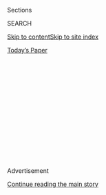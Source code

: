 <div id="app">

<div>

<div>

<div>

<div class="NYTAppHideMasthead css-1q2w90k e1suatyy0">

<div class="section css-ui9rw0 e1suatyy2">

<div class="css-eph4ug er09x8g0">

<div class="css-6n7j50">

</div>

<span class="css-1dv1kvn">Sections</span>

<div class="css-10488qs">

<span class="css-1dv1kvn">SEARCH</span>

</div>

[Skip to content](#site-content)[Skip to site
index](#site-index)

</div>

<div class="css-10698na e1huz5gh0">

</div>

</div>

<div id="masthead-bar-one" class="section hasLinks css-15hmgas e1csuq9d3">

<div class="css-uqyvli e1csuq9d0">

</div>

<div class="css-1uqjmks e1csuq9d1">

</div>

<div class="css-9e9ivx">

[](https://myaccount.nytimes3xbfgragh.onion/auth/login?response_type=cookie&client_id=vi)

</div>

<div class="css-1bvtpon e1csuq9d2">

[Today’s
Paper](https://www.nytimes3xbfgragh.onion/section/todayspaper)

</div>

</div>

</div>

</div>

<div data-aria-hidden="false">

<div id="site-content" data-role="main">

<div>

<div class="css-1aor85t" style="opacity:0.000000001;z-index:-1;visibility:hidden">

<div class="css-1hqnpie">

<div class="css-epjblv">

<span class="css-17xtcya">[Opinion](/section/opinion)</span><span class="css-x15j1o">|</span><span class="css-fwqvlz">Trump
Trembles: Mitt’s on the
Move</span>

</div>

<div class="css-k008qs">

<div class="css-1iwv8en">

<span class="css-18z7m18"></span>

<div>

</div>

</div>

<span class="css-1n6z4y">https://nyti.ms/3dMSsvc</span>

<div class="css-1705lsu">

<div class="css-4xjgmj">

<div class="css-4skfbu" data-role="toolbar" data-aria-label="Social Media Share buttons, Save button, and Comments Panel with current comment count" data-testid="share-tools">

  - 
  - 
  - 
  - 
    
    <div class="css-6n7j50">
    
    </div>

  - 
  - 

</div>

</div>

</div>

</div>

</div>

</div>

<div id="NYT_TOP_BANNER_REGION" class="css-13pd83m">

</div>

<div id="top-wrapper" class="css-1sy8kpn">

<div id="top-slug" class="css-l9onyx">

Advertisement

</div>

[Continue reading the main
story](#after-top)

<div class="ad top-wrapper" style="text-align:center;height:100%;display:block;min-height:250px">

<div id="top" class="place-ad" data-position="top" data-size-key="top">

</div>

</div>

<div id="after-top">

</div>

</div>

<div>

<div class="css-v5btjw etb61u70">

<div class="css-v05ibm etb61u71">

[Opinion](/section/opinion)

</div>

</div>

<div id="sponsor-wrapper" class="css-1hyfx7x">

<div id="sponsor-slug" class="css-19vbshk">

Supported by

</div>

[Continue reading the main
story](#after-sponsor)

<div id="sponsor" class="ad sponsor-wrapper" style="text-align:center;height:100%;display:block">

</div>

<div id="after-sponsor">

</div>

</div>

<div class="css-186x18t">

</div>

<div class="css-1vkm6nb ehdk2mb0">

# Trump Trembles: Mitt’s on the Move

</div>

Just remember that nothing counts if you don’t vote.

<div class="css-18e8msd">

<div class="css-vp77d3 epjyd6m0">

<div class="css-1p10dcb ey68jwv0" data-aria-hidden="true">

[![Gail
Collins](https://static01.graylady3jvrrxbe.onion/images/2018/04/03/opinion/gail-collins/gail-collins-thumbLarge.png
"Gail Collins")](https://www.nytimes3xbfgragh.onion/by/gail-collins)

</div>

<div class="css-1baulvz">

By [<span class="css-1baulvz last-byline" itemprop="name">Gail
Collins</span>](https://www.nytimes3xbfgragh.onion/by/gail-collins)

<div class="css-8atqhb">

Opinion Columnist

</div>

</div>

</div>

  - June 10,
    2020

  - 
    
    <div class="css-4xjgmj">
    
    <div class="css-d8bdto" data-role="toolbar" data-aria-label="Social Media Share buttons, Save button, and Comments Panel with current comment count" data-testid="share-tools">
    
      - 
      - 
      - 
      - 
        
        <div class="css-6n7j50">
        
        </div>
    
      - 
      - 
    
    </div>
    
    </div>

</div>

<div class="css-79elbk" data-testid="photoviewer-wrapper">

<div class="css-z3e15g" data-testid="photoviewer-wrapper-hidden">

</div>

<div class="css-1a48zt4 ehw59r15" data-testid="photoviewer-children">

![<span class="css-16f3y1r e13ogyst0" data-aria-hidden="true">Senator
Mitt Romney isn’t one of the president’s
faves. </span><span class="css-cnj6d5 e1z0qqy90" itemprop="copyrightHolder"><span class="css-1ly73wi e1tej78p0">Credit...</span><span><span>Pool
photo by Al
Drago</span></span></span>](https://static01.graylady3jvrrxbe.onion/images/2020/06/10/opinion/10collins2/merlin_173402001_bd838db9-6c18-4763-872b-84b429bd5745-articleLarge.jpg?quality=75&auto=webp&disable=upscale)

</div>

</div>

</div>

<div class="section meteredContent css-1r7ky0e" name="articleBody" itemprop="articleBody">

<div class="css-1fanzo5 StoryBodyCompanionColumn">

<div class="css-53u6y8">

Go Mitt\!

Back in 2016 when Donald Trump was elected, the world was so upside down
you might have believed almost any prediction of our strange future. But
I’ll bet you’d still have been skeptical if somebody told you Mitt
Romney would turn into an inspirational political figure.

Yes\! The same guy who ran one of the most boring presidential races in
modern history. (“There’s no question it’s not good being poor.”) Early
this year he turned into [an impeachment
hero](https://www.nytimes3xbfgragh.onion/2020/02/05/us/politics/romney-trump-impeachment.html).
Now he’s calling for “a voice against racism” and [marching for Black
Lives
Matter.](https://www.nytimes3xbfgragh.onion/2020/06/07/us/politics/mitt-romney-george-floyd-protests.html)

And driving Donald Trump nuts. No holier a grail than that. Yet there’s
still one more little thing. Mitt can’t bring himself to say that people
should support Joe Biden. He’s keeping his own voting plans secret.
There’s a lot of speculation he’s going to write in his wife’s name,
like he did in 2016.

That’s a pretty pale rebellion. It’s like saying you’re going to sit
home on Election Day and sulk.

Same story for Alaska’s Lisa Murkowski, who [says she’s
“struggling”](https://www.nytimes3xbfgragh.onion/2020/06/04/us/politics/murkowski-mattis-trump.html)
to figure out what to do. Last week Murkowski responded fervently in
support of former Defense Secretary Jim Mattis’s [anti-Trump
essay](https://www.theatlantic.com/politics/archive/2020/06/james-mattis-denounces-trump-protests-militarization/612640/)
in which he urged Americans to “unite without him” and create a better
world. There are, everybody knows, a great many things the country needs
to do to make a brighter tomorrow. But the “without him” part does seem
to be the critical priority.

</div>

</div>

<div class="css-1fanzo5 StoryBodyCompanionColumn">

<div class="css-53u6y8">

Cheers to both Murkowski and Romney. It’s true that neither of them is
up for re-election this year, but if you cast your eyes across the
Republican Senate majority, you will see many, many folks in safe seats
who are nevertheless afraid to cross the president, even when his
behavior causes them to go home and weep, or drink, or sit up all night
playing solitaire on the computer.

You may remember that Romney was a Republican candidate for president in
2008 and 2012. But it’s OK if you don’t. Neither campaign was very
memorable, although I personally will never forget when he placated
social conservatives by announcing that the only reason he had supported
abortion rights as governor of Massachusetts was that he really didn’t
understand what an embryo was.

There are two ways to look at his current profile in courage. One is
that Romney is a very rich 73-year-old in a safe seat who can do pretty
much anything he wants. Another is that it’s still … courageous. Take
your pick.

</div>

</div>

<div class="css-79elbk" data-testid="photoviewer-wrapper">

<div class="css-z3e15g" data-testid="photoviewer-wrapper-hidden">

</div>

<div class="css-1a48zt4 ehw59r15" data-testid="photoviewer-children">

![<span class="css-16f3y1r e13ogyst0" data-aria-hidden="true">Senator
Lisa Murkowski can count on President Trump’s support in 2022 — for her
opponent.</span><span class="css-cnj6d5 e1z0qqy90" itemprop="copyrightHolder"><span class="css-1ly73wi e1tej78p0">Credit...</span><span>Erin
Schaff/The New York
Times</span></span>](https://static01.graylady3jvrrxbe.onion/images/2020/06/10/opinion/10collins1/merlin_173376612_3c6cdc70-d4d4-471a-a231-0af4383507f3-articleLarge.jpg?quality=75&auto=webp&disable=upscale)

</div>

</div>

<div class="css-1fanzo5 StoryBodyCompanionColumn">

<div class="css-53u6y8">

Murkowski was once elected to the Senate on a write-in vote after a Tea
Party candidate won the Republican nomination. Since then she’s bucked
her president on repealing Obamacare, but supported him on everything
from cabinet nominees to impeachment. All the while busily delivering
tons and tons of stuff to Alaska’s powerful energy interests. She’s got
a certain amount of independence, but you still have to [get those
drilling
rights](https://www.washingtonpost.com/news/powerpost/paloma/the-energy-202/2020/06/08/the-energy-202-lisa-murkowski-s-wins-for-alaska-help-protect-her-against-trump-attacks/5edd2548602ff12947e86583/).

</div>

</div>

<div class="css-1fanzo5 StoryBodyCompanionColumn">

<div class="css-53u6y8">

There must be a ton of Republican officials who are at least a little
tempted to reject the dreaded concept of Four More Years. But if they
want credit for showing some spine, they have to follow through and vote
for the only other real candidate in the race. Otherwise, it’s just a
wasted vote at best, and maybe a real boost for Trump. Perhaps you
remember in 2016, when people who would never in a billion years have
supported Donald Trump showed their lack of enthusiasm for Hillary
Clinton by voting for the Green Party. Their defection was enough to
turn the tide in several critical swing states. [In Michigan, for
instance,](https://www.nytimes3xbfgragh.onion/2018/11/09/opinion/third-party-midterms.html)
Trump won all 16 electoral votes with a margin of 10,704 voters. Green
Party candidate Jill Stein got 51,463.

The White House is already sniping at Romney and Murkowski for their
rebellion. Trump vowed to campaign against Murkowski no matter who was
running against her — “good or bad. … If you have a pulse, I’m with
you.” White House press secretary Kayleigh McEnany suggested nobody
cared if Romney said “three words outside on Pennsylvania Avenue.” The
words presumably were “Black Lives Matter,” but we have already learned
that McEnany is a spokesperson who has a certain amount of trouble with
speaking.

“But,” she added, “I would note this: that President Trump won 8 percent
of the black vote. Mitt Romney won 2 percent of the black vote.”
Actually, the two candidates got pretty much the same African-American
support, which would be minimal.

The difference between them, of course, is that Romney’s been growing on
racial issues while Trump has been shrinking. If it’s possible to get
tinier.

A lot of Republicans who are horrified by the president don’t have the
gumption to criticize him at all. After Trump tweeted that the
75-year-old demonstrator who was seriously injured by the police in
Buffalo might have been “an ANTIFA provocateur,” reporters cornered
Senator Marco Rubio on what he thought. [Rubio pleaded
ignorance](https://www.cnn.com/2020/06/09/politics/trump-buffalo-protester-set-up-tweet/index.html):
“I don’t read Twitter, I only write on it.”

So give M and R credit for taking a stand. But this thing about not
voting, or going for the Libertarian, or writing in Brad Pitt, is crazy.
They’ve got to back Biden. Then after he takes office, they can attack
every single thing he tries to do for the next four years. Everybody
wins.

*The Times is committed to publishing* [*a diversity of
letters*](https://www.nytimes3xbfgragh.onion/2019/01/31/opinion/letters/letters-to-editor-new-york-times-women.html)
*to the editor. We’d like to hear what you think about this or any of
our articles. Here are some*
[*tips*](https://help.nytimes3xbfgragh.onion/hc/en-us/articles/115014925288-How-to-submit-a-letter-to-the-editor)*.
And here’s our email:*
[*letters@NYTimes.com*](mailto:letters@NYTimes.com)*.*

*Follow The New York Times Opinion section on*
[*Facebook*](https://www.facebookcorewwwi.onion/nytopinion)*,* [*Twitter
(@NYTopinion)*](http://twitter.com/NYTOpinion) *and*
[*Instagram*](https://www.instagram.com/nytopinion/)*.*

</div>

</div>

</div>

<div>

</div>

<div>

</div>

<div>

</div>

<div>

<div id="bottom-wrapper" class="css-1ede5it">

<div id="bottom-slug" class="css-l9onyx">

Advertisement

</div>

[Continue reading the main
story](#after-bottom)

<div id="bottom" class="ad bottom-wrapper" style="text-align:center;height:100%;display:block;min-height:90px">

</div>

<div id="after-bottom">

</div>

</div>

</div>

</div>

</div>

## Site Index

<div>

</div>

## Site Information Navigation

  - [© <span>2020</span> <span>The New York Times
    Company</span>](https://help.nytimes3xbfgragh.onion/hc/en-us/articles/115014792127-Copyright-notice)

<!-- end list -->

  - [NYTCo](https://www.nytco.com/)
  - [Contact
    Us](https://help.nytimes3xbfgragh.onion/hc/en-us/articles/115015385887-Contact-Us)
  - [Work with us](https://www.nytco.com/careers/)
  - [Advertise](https://nytmediakit.com/)
  - [T Brand Studio](http://www.tbrandstudio.com/)
  - [Your Ad
    Choices](https://www.nytimes3xbfgragh.onion/privacy/cookie-policy#how-do-i-manage-trackers)
  - [Privacy](https://www.nytimes3xbfgragh.onion/privacy)
  - [Terms of
    Service](https://help.nytimes3xbfgragh.onion/hc/en-us/articles/115014893428-Terms-of-service)
  - [Terms of
    Sale](https://help.nytimes3xbfgragh.onion/hc/en-us/articles/115014893968-Terms-of-sale)
  - [Site
    Map](https://spiderbites.nytimes3xbfgragh.onion)
  - [Help](https://help.nytimes3xbfgragh.onion/hc/en-us)
  - [Subscriptions](https://www.nytimes3xbfgragh.onion/subscription?campaignId=37WXW)

</div>

</div>

</div>

</div>
